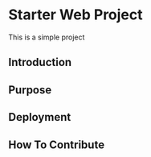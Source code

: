 # Starter Web Project

This is a simple project

## Introduction

## Purpose

## Deployment

## How To Contribute